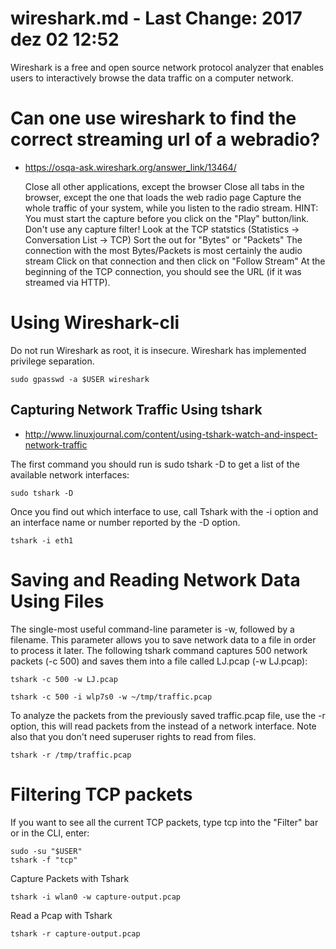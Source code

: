 # wireshark.md - Last Change: 2017 dez 02 12:52

Wireshark is a free and open source network protocol analyzer that enables
users to interactively browse the data traffic on a computer network.

# Can one use wireshark to find the correct streaming url of a webradio?
+ https://osqa-ask.wireshark.org/answer_link/13464/


    Close all other applications, except the browser
    Close all tabs in the browser, except the one that loads the web radio page
    Capture the whole traffic of your system, while you listen to the radio stream. HINT: You must start the capture before you click on the "Play" button/link. Don't use any capture filter!
    Look at the TCP statstics (Statistics -> Conversation List -> TCP)
    Sort the out for "Bytes" or "Packets"
    The connection with the most Bytes/Packets is most certainly the audio stream
    Click on that connection and then click on "Follow Stream"
    At the beginning of the TCP connection, you should see the URL (if it was streamed via HTTP).

# Using Wireshark-cli
Do not run Wireshark as root, it is insecure. Wireshark has implemented privilege separation.

    sudo gpasswd -a $USER wireshark

## Capturing Network Traffic Using tshark
+ http://www.linuxjournal.com/content/using-tshark-watch-and-inspect-network-traffic

The first command you should run is sudo tshark -D to get a list of the
available network interfaces:

    sudo tshark -D

Once you find out which interface to use, call Tshark with the -i option and
an interface name or number reported by the -D option.

    tshark -i eth1

# Saving and Reading Network Data Using Files

The single-most useful command-line parameter is -w, followed by a filename.
This parameter allows you to save network data to a file in order to process it
later. The following tshark command captures 500 network packets (-c 500) and
saves them into a file called LJ.pcap (-w LJ.pcap):

    tshark -c 500 -w LJ.pcap

    tshark -c 500 -i wlp7s0 -w ~/tmp/traffic.pcap

To analyze the packets from the previously saved traffic.pcap file, use the -r
option, this will read packets from the instead of a network interface. Note
also that you don't need superuser rights to read from files.

    tshark -r /tmp/traffic.pcap

# Filtering TCP packets
If you want to see all the current TCP packets, type tcp into the "Filter" bar or in the CLI, enter:

    sudo -su "$USER"
    tshark -f "tcp"

Capture Packets with Tshark

    tshark -i wlan0 -w capture-output.pcap

Read a Pcap with Tshark

    tshark -r capture-output.pcap

